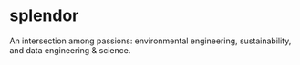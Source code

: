 # splendor
An intersection among passions: environmental engineering, sustainability, and data engineering &amp; science.

